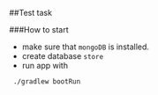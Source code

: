 ##Test task

###How to start

- make sure that `mongoDB` is installed.
- create database `store`
- run app with 
```
 ./gradlew bootRun
```
